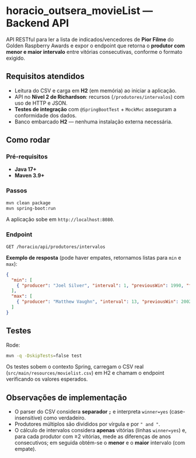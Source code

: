 # horacio_outsera_movieList — Backend API

API RESTful para ler a lista de indicados/vencedores de **Pior Filme** do Golden Raspberry Awards e expor o endpoint que retorna o **produtor com menor e maior intervalo** entre vitórias consecutivas, conforme o formato exigido.

## Requisitos atendidos

- Leitura do CSV e carga em **H2** (em memória) ao iniciar a aplicação.
- API no **Nível 2 de Richardson**: recursos (`/produtores/intervalos`) com uso de HTTP e JSON.
- **Testes de integração** com `@SpringBootTest` + `MockMvc` asseguram a conformidade dos dados.
- Banco embarcado **H2** — nenhuma instalação externa necessária.

## Como rodar

### Pré-requisitos
- **Java 17+**
- **Maven 3.9+**

### Passos
```bash
mvn clean package
mvn spring-boot:run
```

A aplicação sobe em `http://localhost:8080`.

### Endpoint
`GET /horacio/api/produtores/intervalos`

**Exemplo de resposta** (pode haver empates, retornamos listas para `min` e `max`):
```json
{
  "min": [
    { "producer": "Joel Silver", "interval": 1, "previousWin": 1990, "followingWin": 1991 }
  ],
  "max": [
    { "producer": "Matthew Vaughn", "interval": 13, "previousWin": 2002, "followingWin": 2015 }
  ]
}
```

## Testes

Rode:
```bash
mvn -q -DskipTests=false test
```

Os testes sobem o contexto Spring, carregam o CSV real (`src/main/resources/movielist.csv`) em H2 e chamam o endpoint verificando os valores esperados.

## Observações de implementação

- O parser do CSV considera **separador `;`** e interpreta `winner=yes` (case-insensitive) como verdadeiro.
- Produtores múltiplos são divididos por vírgula e por `" and "`.
- O cálculo de intervalos considera **apenas** vitórias (linhas `winner=yes`) e, para cada produtor com ≥2 vitórias, mede as diferenças de anos consecutivos; em seguida obtém-se o **menor** e o **maior** intervalo (com empate).
